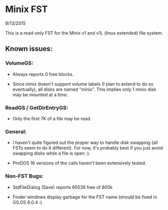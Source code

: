 # Minix FST
9/13/2015

This is a read-only FST for the Minix v1 and v1L (linux extended) file system.

## Known issues:

### VolumeGS:

* Always reports 0 free blocks.

* Since minix doesn't support volume labels (I plan to extend to do so eventually), all disks are named "minix".  This implies only 1 minix disk may be mounted at a time.

### ReadGS / GetDirEntryGS:

* Only the first 7K of a file may be read.

### General:

* I haven't quite figured out the proper way to handle disk swapping (all FSTs seem to do it different).  For now, it's probably best if you just avoid swapping disks while a file is open :).

* ProDOS 16 versions of the calls haven't been extensively tested.


### Non-FST Bugs:

* StdFileDialog (Save) reports 65536 free of 800k

* Finder windows display garbage for the FST name (should be fixed in GS.OS 6.0.4 :)

